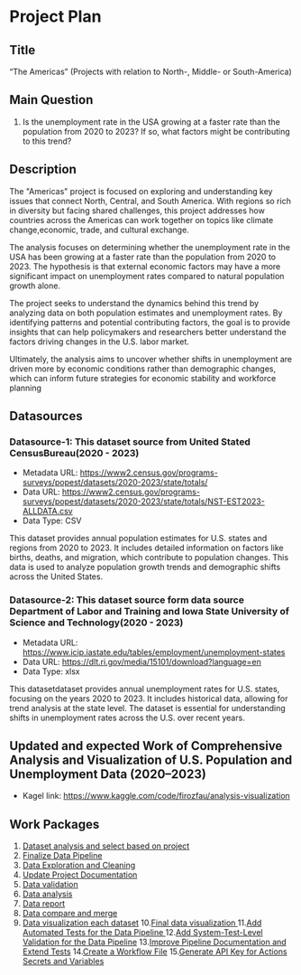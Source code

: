 # Project Plan

## Title
<!--project a short title. -->
“The Americas” (Projects with relation to North-, Middle- or South-America)

## Main Question

<!-- One main question I want to answer based on the data. -->
1. Is the unemployment rate in the USA growing at a faster rate than the population from 2020 to 2023? If so, what factors might be contributing to this trend?


## Description

<!-- Here try to short describe of my project, I consider writing about why and how I attempt it. -->
The "Americas" project is focused on exploring and understanding key issues that connect North, Central, and South America. With regions so rich in diversity but facing shared challenges, this project addresses how countries across the Americas can work together on topics like climate change,economic, trade, and cultural exchange.

The analysis focuses on determining whether the unemployment rate in the USA has been growing at a faster rate than the population from 2020 to 2023. The hypothesis is that external economic factors may have a more significant impact on unemployment rates compared to natural population growth alone.

The project seeks to understand the dynamics behind this trend by analyzing data on both population estimates and unemployment rates. By identifying patterns and potential contributing factors, the goal is to provide insights that can help policymakers and researchers better understand the factors driving changes in the U.S. labor market.

Ultimately, the analysis aims to uncover whether shifts in unemployment are driven more by economic conditions rather than demographic changes, which can inform future strategies for economic stability and workforce planning

## Datasources

<!-- Here is a list of data sources with brief descriptions, all relevant to achieving the project goals.-->

### Datasource-1: This dataset source from  United Stated CensusBureau(2020 - 2023)
* Metadata URL: https://www2.census.gov/programs-surveys/popest/datasets/2020-2023/state/totals/
* Data URL: https://www2.census.gov/programs-surveys/popest/datasets/2020-2023/state/totals/NST-EST2023-ALLDATA.csv
* Data Type: CSV

This dataset provides annual population estimates for U.S. states and regions from 2020 to 2023. It includes detailed information on factors like births, deaths, and migration, which contribute to population changes. This data is used to analyze population growth trends and demographic shifts across the United States.


### Datasource-2: This dataset source form data source Department of Labor and Training and  Iowa State University of Science and Technology(2020 - 2023)
* Metadata URL:  https://www.icip.iastate.edu/tables/employment/unemployment-states
* Data URL: https://dlt.ri.gov/media/15101/download?language=en
* Data Type: xlsx 

This datasetdataset provides annual unemployment rates for U.S. states, focusing on the years 2020 to 2023. It includes historical data, allowing for trend analysis at the state level. The dataset is essential for understanding shifts in unemployment rates across the U.S. over recent years.

## Updated and expected Work of Comprehensive Analysis and Visualization of U.S. Population and Unemployment Data (2020–2023)
  * Kagel link: https://www.kaggle.com/code/firozfau/analysis-visualization


## Work Packages
<!-- Here is a sequentially ordered list of work packages, with each package linked to a detailed issue for further information.[ Just listed work issue which we made in github]-->

1. [Dataset analysis and select based on project][i1]
2. [Finalize Data Pipeline][i2]
3. [Data Exploration and Cleaning][i3]
4. [Update Project Documentation][i4]
5. [Data validation][i5]
6. [Data analysis][i6]
7. [Data report ][i7]
8. [Data compare and merge ][i8]
9. [Data visualization each dataset][i9]
10.[Final data visualization ][i10]
11.[Add Automated Tests for the Data Pipeline ][i11]
12.[Add System-Test-Level Validation for the Data Pipeline][i12]
13.[Improve Pipeline Documentation and Extend Tests][i13]
14.[Create a Workflow File][i14]
15.[Generate API Key for Actions Secrets and Variables][i15]





[i1]: https://github.com/firozfau/made-template/issues/1
[i2]: https://github.com/firozfau/made-template/issues/2
[i3]: https://github.com/firozfau/made-template/issues/3
[i4]: https://github.com/firozfau/made-template/issues/4
[i5]: https://github.com/firozfau/made-template/issues/5
[i6]: https://github.com/firozfau/made-template/issues/6
[i7]: https://github.com/firozfau/made-template/issues/7
[i8]: https://github.com/firozfau/made-template/issues/8
[i9]: https://github.com/firozfau/made-template/issues/9
[i10]: https://github.com/firozfau/made-template/issues/10
[i11]: https://github.com/firozfau/made-template/issues/11
[i12]: https://github.com/firozfau/made-template/issues/12
[i13]: https://github.com/firozfau/made-template/issues/13
[i14]: https://github.com/firozfau/made-template/issues/14
[i15]: https://github.com/firozfau/made-template/issues/15